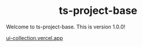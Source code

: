 <!-- ⚠️ This README has been generated from the file(s) "blueprint.md" ⚠️-->
<h1 align="center">ts-project-base</h1>

Welcome to ts-project-base. This is version 1.0.0!

<a href='https://ui-collection.vercel.app' target='_blank'>ui-collection.vercel.app</a>
